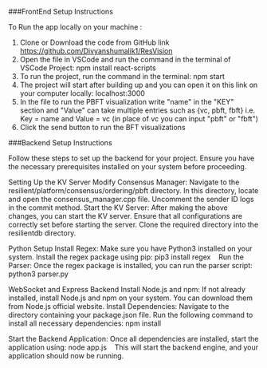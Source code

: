 ###FrontEnd Setup Instructions

To Run the app locally on your machine : 

1) Clone or Download the code from GitHub link https://github.com/Divyanshumalik1/ResVision
2) Open the file in VSCode and run the command in the terminal of VSCode Project: npm install react-scripts
3) To run the project, run the command in the terminal: npm start
4) The project will start after building up and you can open it on this link on your computer locally: localhost:3000
5) In the file to run the PBFT visualization write "name" in the "KEY" section and "Value" can take multiple entries such as {vc, pbft, fbft}
     i.e. Key = name and  Value = vc (in place of vc you can input "pbft" or "fbft")
6) Click the send button to run the BFT visualizations

###Backend Setup Instructions

Follow these steps to set up the backend for your project. Ensure you have the necessary prerequisites installed on your system before proceeding.

Setting Up the KV Server
Modify Consensus Manager:
Navigate to the resilient/platform/consensus/ordering/pbft directory.
In this directory, locate and open the consensus_manager.cpp file.
Uncomment the sender ID logs in the commit method.
Start the KV Server:
After making the above changes, you can start the KV server. Ensure that all configurations are correctly set before starting the server.
Clone the required directory into the resilientdb directory.

Python Setup
Install Regex:
Make sure you have Python3 installed on your system.
Install the regex package using pip: pip3 install regex   
		Run the Parser:
Once the regex package is installed, you can run the parser script: python3 parser.py   

WebSocket and Express Backend
Install Node.js and npm:
If not already installed, install Node.js and npm on your system. You can download them from Node.js official website.
Install Dependencies:
Navigate to the directory containing your package.json file.
Run the following command to install all necessary dependencies: npm install   
		
Start the Backend Application:
Once all dependencies are installed, start the application using: node app.js   
This will start the backend engine, and your application should now be running.
